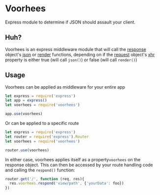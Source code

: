 # Voorhees
Express module to determine if JSON should assault your client.

## Huh?
Voorhees is an express middleware module that will call the [response](https://expressjs.com/en/4x/api.html#res) object's [json](https://expressjs.com/en/4x/api.html#res.json) or [render](https://expressjs.com/en/4x/api.html#res.render) functions, depending on if the [request](https://expressjs.com/en/4x/api.html#req) object's [xhr](https://expressjs.com/en/4x/api.html#req.xhr) property is either true (will call `json()`) or false (will call `render()`)

## Usage
Voorhees can be applied as middleware for your entire app
```javascript
let express = require('express')
let app = express()
let voorhees = require('voorhees')

app.use(voorhees)
```

Or can be applied to a specific route
```javascript
let express = require('express')
let router = require('express').Router
let voorhees = require('voorhees')

router.use(voorhees)
```

In either case, voorhees applies itself as a property`voorhees` on the response object. This can then be accessed by your route handling code and calling the `respond()` function:
```javascript
router.get('/', function (req, res){
  res.voorhees.respond('view/path', {'yourData': foo})
})
```
